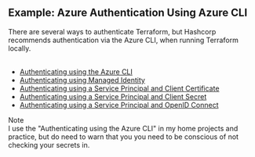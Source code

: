 ## Example: Azure Authentication Using Azure CLI
There are several ways to authenticate Terraform, but Hashcorp recommends authentication via the Azure CLI, when running Terraform locally.<br /><br >
* [Authenticating using the Azure CLI](https://registry.terraform.io/providers/hashicorp/azurerm/latest/docs/guides/azure_cli)
* [Authenticating using Managed Identity](https://registry.terraform.io/providers/hashicorp/azurerm/latest/docs/guides/managed_service_identity)
* [Authenticating using a Service Principal and Client Certificate](https://registry.terraform.io/providers/hashicorp/azurerm/latest/docs/guides/service_principal_client_certificate)
* [Authenticating using a Service Principal and Client Secret](https://registry.terraform.io/providers/hashicorp/azurerm/latest/docs/guides/service_principal_client_secret)
* [Authenticating using a Service Principal and OpenID Connect](https://registry.terraform.io/providers/hashicorp/azurerm/latest/docs/guides/service_principal_oidc)

Note<br />I use the "Authenticating using the Azure CLI" in my home projects and practice, but do need to warn that you you need to be conscious of not checking your secrets in.  